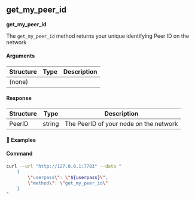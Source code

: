 
## get\_my\_peer\_id

**get_my_peer_id**

The `get_my_peer_id` method returns your unique identifying Peer ID on the network

#### Arguments

| Structure | Type | Description |
| --------- | ---- | ----------- |
| (none)    |      |             |

#### Response

| Structure                           | Type | Description |
| ----------------------------------- | ---- | ----------- |
| PeerID | string      | The PeerID of your node on the network |


#### :pushpin: Examples


#### Command

```bash
curl --url "http://127.0.0.1:7783" --data "
	{
        \"userpass\": \"${userpass}\",
        \"method\": \"get_my_peer_id\"
    }
"
```

<div style="margin-top: 0.5rem;">

<collapse-text hidden title="Response">

#### Response (success)

```json
{
	"result":"12D3KooWS9MeuFZhJCfQTntwbTVnXMAJpz9Tvd1XYFuURrGqnJVR"
}
```

</collapse-text>

</div>

